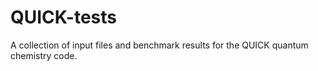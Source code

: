 # QUICK-tests
A collection of input files and benchmark results for the QUICK quantum chemistry code.

